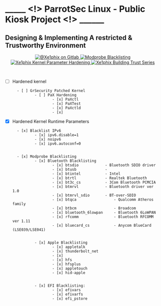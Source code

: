 ## 
#  _____ <!> ParrotSec Linux - Public Kiosk Project <!> ______
## Designing & Implementing A restricted & Trustworthy Environment 

<p align="center">
  <a href="https://gitlab.com/xe1phix/ParrotLinux-Public-Kiosk-Project">
    <img src="https://img.shields.io/badge/Gitlab-ParrotLinux--Public--Kiosk--Project-rebeccapurple?style=flat&logo=gitlab" alt="@Xe1phix on Gitlab">
  </a>
   <a href="https://gitlab.com/xe1phix/ParrotLinux-Public-Kiosk-Project/tree/master/Xe1phix-Modprobe.d">
    <img src="https://img.shields.io/badge/Xe1phix-Modprobe_Blacklisting-darkred?style=flat&logo=gitlab" alt="Modprobe Blacklisting">
  </a>
  <a href="https://gitlab.com/xe1phix/ParrotLinux-Public-Kiosk-Project/tree/master/Xe1phix-Grub-Hardening/Xe1phix-Kernel-Command-Line-Parameters">
    <img src="https://img.shields.io/badge/Xe1phix-Kernel_Commandline_Parameters-darkred?style=flat&logo=gitlab" alt="Xe1phix Kernel Parameter Hardening">
  </a>
  <a href="https://gitlab.com/xe1phix/ParrotLinux-Public-Kiosk-Project/tree/master/Xe1phix-BuildingTrust">
    <img src="https://img.shields.io/badge/Xe1phix-Building_Trust-sucess?style=flat&logo=gitlab" alt="Xe1phix Building Trust Series">
  </a>
</p>
<br>

- [ ] Hardened kernel

        - [ ] GrSecurity Patched Kernel
                - [ ] PaX Hardening
                        - [x] PaXctl
                        - [x] PaXTest
                        - [x] PaXctld
                        - [x] 


- [x] Hardened Kernel Runtime Parameters

        - [x] Blacklist IPv6
                - [x] ipv6.disable=1
                - [x] noipv6
                - [x] ipv6.autoconf=0


        - [x] Modprobe Blacklisting
                - [x] Bluetooth Blacklisting
                        - [x] btsdio            - Bluetooth SDIO driver
                        - [x] btusb             - 
                        - [x] btintel           - Intel
                        - [x] btrtl             - Realtek Bluetooth
                        - [x] bt3c_cs           - 3Com Bluetooth PCMCIA
                        - [x] btmrvl            - Bluetooth driver ver 1.0
                        - [x] btmrvl_sdio       - BT-over-SDIO
                        - [x] btqca                 - Qualcomm Atheros family
                        - [x] btbcm                 - Broadcom
                        - [x] bluetooth_6lowpan     - Bluetooth 6LoWPAN
                        - [x] rfcomm                - Bluetooth RFCOMM ver 1.11
                        - [x] bluecard_cs           - Anycom BlueCard (LSE039/LSE041)


                - [x] Apple Blacklisting
                        - [x] appletalk
                        - [x] thunderbolt_net
                        - [x] 
                        - [x] hfs
                        - [x] hfsplus
                        - [x] appletouch
                        - [x] hid-apple


                - [x] EFI Blacklisting:
                        - [x] efivars
                        - [x] efivarfs
                        - [x] efi_pstore



                        